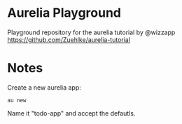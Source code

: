 
# Aurelia Playground

Playground repository for the aurelia tutorial by @wizzapp 
https://github.com/Zuehlke/aurelia-tutorial

# Notes

Create a new aurelia app:

```
au new
```

Name it "todo-app" and accept the defautls.